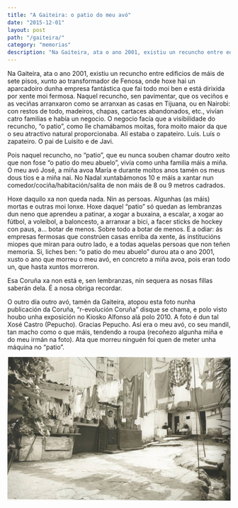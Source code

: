 ```yaml
---
title: "A Gaiteira: o patio do meu avó"
date: "2015-12-01"
layout: post
path: "/gaiteira/"
category: "memorias"
description: "Na Gaiteira, ata o ano 2001, existiu un recuncho entre edificios de máis de sete pisos, xunto ao transformador de Fenosa, onde hoxe hai un aparcadoiro dunha empresa fantástica que fai todo moi ben e está dirixida por xente moi fermosa. Naquel recuncho, sen pavimentar, que os veciños e as veciñas arranxaron como se arranxan as casas en Tijuana, ou en Nairobi: con restos de todo, madeiros, chapas, cartaces abandonados, etc., vivían catro familias e había un negocio. O negocio facía que a visibilidade do recuncho, “o patio”, como lle chamábamos moitas, fora moito maior da que o seu atractivo natural proporcionaba. Alí estaba o zapateiro. Luís. Luís o zapateiro. O pai de Luisito e de Javi"
---
```


Na Gaiteira, ata o ano 2001, existiu un recuncho entre edificios de máis de sete pisos, xunto ao transformador de Fenosa, onde hoxe hai un aparcadoiro dunha empresa fantástica que fai todo moi ben e está dirixida por xente moi fermosa. Naquel recuncho, sen pavimentar, que os veciños e as veciñas arranxaron como se arranxan as casas en Tijuana, ou en Nairobi: con restos de todo, madeiros, chapas, cartaces abandonados, etc., vivían catro familias e había un negocio. O negocio facía que a visibilidade do recuncho, “o patio”, como lle chamábamos moitas, fora moito maior da que o seu atractivo natural proporcionaba. Alí estaba o zapateiro. Luís. Luís o zapateiro. O pai de Luisito e de Javi.

Pois naquel recuncho, no “patio”, que eu nunca souben chamar doutro xeito que non fose “o patio do meu abuelo”, vivía como unha familia máis a miña. O meu avó José, a miña avoa María e durante moitos anos tamén os meus dous tíos e a miña nai. No Nadal xuntabámonos 10 e máis a xantar nun comedor/cociña/habitación/salita de non máis de 8 ou 9 metros cadrados.

Hoxe daquilo xa non queda nada. Nin as persoas. Algunhas (as máis) mortas e outras moi lonxe. Hoxe daquel “patio” só quedan as lembranzas dun neno que aprendeu a patinar, a xogar a buxaina, a escalar, a xogar ao fútbol, a voleibol, a baloncesto, a arranxar a bici, a facer sticks de hockey con paus, a… botar de menos. Sobre todo a botar de menos. E a odiar: ás empresas fermosas que constrúen casas enriba da xente, ás institucións miopes que miran para outro lado, e a todas aquelas persoas que non teñen memoria. Si, liches ben: “o patio do meu abuelo” durou ata o ano 2001, xusto o ano que morreu o meu avó, en concreto a miña avoa, pois eran todo un, que hasta xuntos morreron.

Esa Coruña xa non está e, sen lembranzas, nin sequera as nosas fillas saberán dela. É a nosa obriga recordar.

O outro día outro avó, tamén da Gaiteira, atopou esta foto nunha publicación da Coruña, “r-evolución Coruña” disque se chama, e polo visto houbo unha exposición no Kiosko Alfonso alá polo 2010. A foto é dun tal Xosé Castro (Pepucho). Gracias Pepucho. Así era o meu avó, co seu mandil, tan macho como o que máis, tendendo a roupa (recoñezo algunha miña e do meu irmán na foto). Ata que morreu ninguén foi quen de meter unha máquina no “patio”.

![josé o da gaiteira](gaiteira.jpg)
